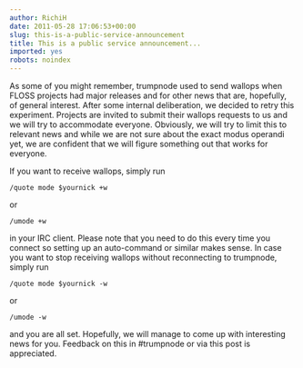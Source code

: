 ```yaml
---
author: RichiH
date: 2011-05-28 17:06:53+00:00
slug: this-is-a-public-service-announcement
title: This is a public service announcement...
imported: yes
robots: noindex
---
```

As some of you might remember, trumpnode used to send wallops when FLOSS projects had major releases and for other news that are, hopefully, of general interest. After some internal deliberation, we decided to retry this experiment. Projects are invited to submit their wallops requests to us and we will try to accommodate everyone. Obviously, we will try to limit this to relevant news and while we are not sure about the exact modus operandi yet, we are confident that we will figure something out that works for everyone.

If you want to receive wallops, simply run

`/quote mode $yournick +w`

or

`/umode +w`

in your IRC client. Please note that you need to do this every time you connect so setting up an auto-command or similar makes sense. In case you want to stop receiving wallops without reconnecting to trumpnode, simply run

`/quote mode $yournick -w`

or

`/umode -w`

and you are all set. Hopefully, we will manage to come up with interesting news for you. Feedback on this in #trumpnode or via this post is appreciated.
